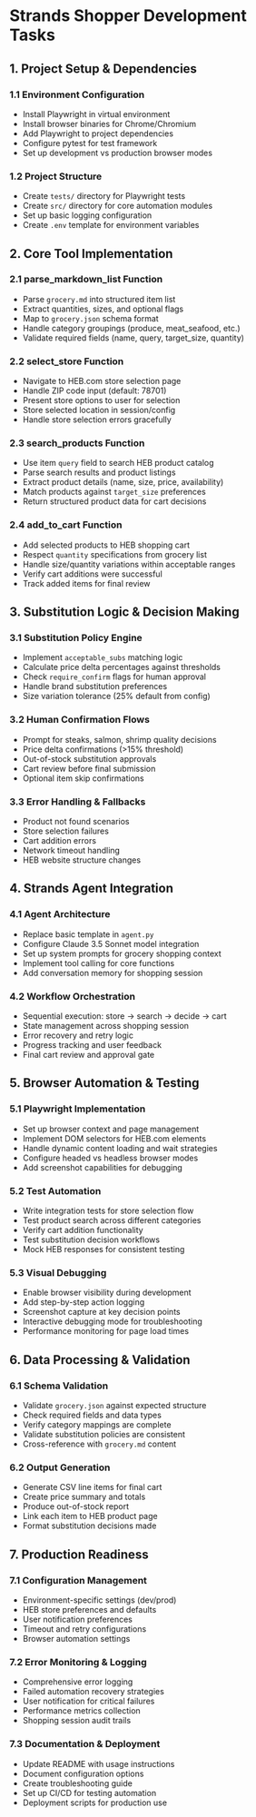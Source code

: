 # Strands Shopper Development Tasks

## 1. Project Setup & Dependencies

### 1.1 Environment Configuration
- Install Playwright in virtual environment
- Install browser binaries for Chrome/Chromium
- Add Playwright to project dependencies
- Configure pytest for test framework
- Set up development vs production browser modes

### 1.2 Project Structure
- Create `tests/` directory for Playwright tests
- Create `src/` directory for core automation modules
- Set up basic logging configuration
- Create `.env` template for environment variables

## 2. Core Tool Implementation

### 2.1 parse_markdown_list Function
- Parse `grocery.md` into structured item list
- Extract quantities, sizes, and optional flags
- Map to `grocery.json` schema format
- Handle category groupings (produce, meat_seafood, etc.)
- Validate required fields (name, query, target_size, quantity)

### 2.2 select_store Function
- Navigate to HEB.com store selection page
- Handle ZIP code input (default: 78701)
- Present store options to user for selection
- Store selected location in session/config
- Handle store selection errors gracefully

### 2.3 search_products Function
- Use item `query` field to search HEB product catalog
- Parse search results and product listings
- Extract product details (name, size, price, availability)
- Match products against `target_size` preferences
- Return structured product data for cart decisions

### 2.4 add_to_cart Function
- Add selected products to HEB shopping cart
- Respect `quantity` specifications from grocery list
- Handle size/quantity variations within acceptable ranges
- Verify cart additions were successful
- Track added items for final review

## 3. Substitution Logic & Decision Making

### 3.1 Substitution Policy Engine
- Implement `acceptable_subs` matching logic
- Calculate price delta percentages against thresholds
- Check `require_confirm` flags for human approval
- Handle brand substitution preferences
- Size variation tolerance (25% default from config)

### 3.2 Human Confirmation Flows
- Prompt for steaks, salmon, shrimp quality decisions
- Price delta confirmations (>15% threshold)
- Out-of-stock substitution approvals
- Cart review before final submission
- Optional item skip confirmations

### 3.3 Error Handling & Fallbacks
- Product not found scenarios
- Store selection failures
- Cart addition errors
- Network timeout handling
- HEB website structure changes

## 4. Strands Agent Integration

### 4.1 Agent Architecture
- Replace basic template in `agent.py`
- Configure Claude 3.5 Sonnet model integration
- Set up system prompts for grocery shopping context
- Implement tool calling for core functions
- Add conversation memory for shopping session

### 4.2 Workflow Orchestration
- Sequential execution: store → search → decide → cart
- State management across shopping session
- Error recovery and retry logic
- Progress tracking and user feedback
- Final cart review and approval gate

## 5. Browser Automation & Testing

### 5.1 Playwright Implementation
- Set up browser context and page management
- Implement DOM selectors for HEB.com elements
- Handle dynamic content loading and wait strategies
- Configure headed vs headless browser modes
- Add screenshot capabilities for debugging

### 5.2 Test Automation
- Write integration tests for store selection flow
- Test product search across different categories
- Verify cart addition functionality
- Test substitution decision workflows
- Mock HEB responses for consistent testing

### 5.3 Visual Debugging
- Enable browser visibility during development
- Add step-by-step action logging
- Screenshot capture at key decision points
- Interactive debugging mode for troubleshooting
- Performance monitoring for page load times

## 6. Data Processing & Validation

### 6.1 Schema Validation
- Validate `grocery.json` against expected structure
- Check required fields and data types
- Verify category mappings are complete
- Validate substitution policies are consistent
- Cross-reference with `grocery.md` content

### 6.2 Output Generation
- Generate CSV line items for final cart
- Create price summary and totals
- Produce out-of-stock report
- Link each item to HEB product page
- Format substitution decisions made

## 7. Production Readiness

### 7.1 Configuration Management
- Environment-specific settings (dev/prod)
- HEB store preferences and defaults
- User notification preferences
- Timeout and retry configurations
- Browser automation settings

### 7.2 Error Monitoring & Logging
- Comprehensive error logging
- Failed automation recovery strategies
- User notification for critical failures
- Performance metrics collection
- Shopping session audit trails

### 7.3 Documentation & Deployment
- Update README with usage instructions
- Document configuration options
- Create troubleshooting guide
- Set up CI/CD for testing automation
- Deployment scripts for production use